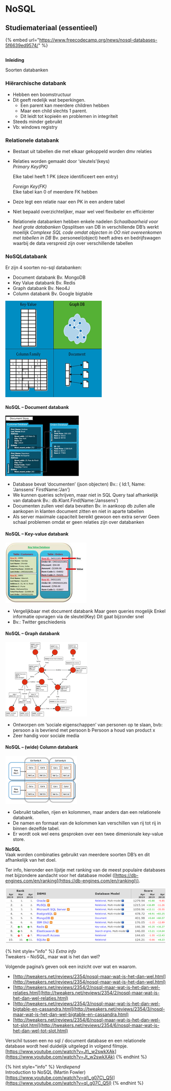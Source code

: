 # NoSQL

## Studiemateriaal \(essentieel\)

{% embed url="https://www.freecodecamp.org/news/nosql-databases-5f6639ed9574/" %}

## 
**Inleiding**

Soorten databanken

### **Hiërarchische databank**

* Hebben een boomstructuur
* Dit geeft redelijk wat beperkingen.
  * Een parent kan meerdere children hebben
  * Maar een child slechts 1 parent.
  * Dit leidt tot kopieën en problemen in integriteit
* Steeds minder gebruikt
* Vb: windows registry

### **Relationele databank**

* Bestaat uit tabellen die met elkaar gekoppeld worden dmv relaties
* Relaties worden gemaakt door ‘sleutels’\(keys\)  
  _Primary Key\(PK\)_

  Elke tabel heeft 1 PK \(deze identificeert een entry\)

  _Foreign Key\(FK\)_  
  Elke tabel kan 0 of meerdere FK hebben

* Deze legt een relatie naar een PK in een andere tabel
* Niet bepaald overzichtelijker, maar wel veel flexibeler en efficiënter
* Relationele databanken hebben enkele nadelen _Schaalbaarheid voor heel grote databanken_ Opsplitsen van DB in verschillende DB’s werkt moeilijk _Complexe SQL code omdat objecten in OO niet overeenkomen met tabellen in DB_ Bv. personeel\(object\) heeft adres en bedrijfswagen waarbij de data verspreid zijn over verschillende tabellen

### **NoSQLdatabank** 

Er zijn 4 soorten no-sql databanken:

* Document databank  Bv. MongoDB
* Key Value databank  Bv. Redis
* Graph databank  Bv. Neo4J
* Column databank  Bv. Google bigtable 

![](../../.gitbook/assets/image%20%2835%29%20%281%29.png)



#### **NoSQL – Document databank**

![](../../.gitbook/assets/image%20%281%29.png)

* Database bevat ‘documenten’ \(json objecten\) Bv.: { Id:1, Name: ‘Janssens’ FirstName:’Jan’}
* We kunnen queries schrijven, maar niet in SQL Query taal afhankelijk van databank Bv.: db.Klant.Find\(Name:’Janssens’\)
* Documenten zullen veel data bevatten Bv. in aankoop db zullen alle aankopen in klanten document zitten en niet in aparte tabellen
* Als server maximale capaciteit bereikt gewoon een extra server Geen schaal problemen omdat er geen relaties zijn over databanken

#### NoSQL – Key-value databank

![](../../.gitbook/assets/image%20%2816%29.png)

* Vergelijkbaar met document databank Maar geen queries mogelijk Enkel informatie opvragen via de sleutel\(Key\) Dit gaat bijzonder snel
* Bv.: Twitter geschiedenis

#### NoSQL – Graph databank

![](../../.gitbook/assets/image%20%283%29%20%281%29.png)

* Ontworpen om ‘sociale eigenschappen’ van personen op te slaan, bvb: persoon a is bevriend met persoon b Persoon a houd van product x
* Zeer handig voor sociale media

#### NoSQL – \(wide\) Column databank

![](../../.gitbook/assets/image%20%2866%29.png)

* Gebruikt tabellen, rijen en kolommen, maar anders dan een relationele databank.
* De namen en formaat van de kolommen kan verschillen van rij tot rij in binnen dezelfde tabel.
* Er wordt ook wel eens gesproken over een twee dimenionale key-value store.

**NoSQL**   
Vaak worden combinaties gebruikt van meerdere soorten DB’s en dit afhankelijk van het doel.

Ter info, hieronder een lijstje met ranking van de meest populaire databases met bijzondere aandacht voor het database model \([https://db-engines.com/en/ranking](https://db-engines.com/en/ranking)\).

![](../../.gitbook/assets/image%20%2829%29.png)

{% hint style="info" %}
_Extra info_  
Tweakers – NoSQL, maar wat is het dan wel?

Volgende pagina’s geven ook een inzicht over wat en waarom.

* [http://tweakers.net/reviews/2354/nosql-maar-wat-is-het-dan-wel.html](http://tweakers.net/reviews/2354/nosql-maar-wat-is-het-dan-wel.html)
* [http://tweakers.net/reviews/2354/2/nosql-maar-wat-is-het-dan-wel-relaties.html](http://tweakers.net/reviews/2354/2/nosql-maar-wat-is-het-dan-wel-relaties.html)
* [http://tweakers.net/reviews/2354/3/nosql-maar-wat-is-het-dan-wel-bigtable-en-cassandra.html](http://tweakers.net/reviews/2354/3/nosql-maar-wat-is-het-dan-wel-bigtable-en-cassandra.html)
* [http://tweakers.net/reviews/2354/6/nosql-maar-wat-is-het-dan-wel-tot-slot.html](http://tweakers.net/reviews/2354/6/nosql-maar-wat-is-het-dan-wel-tot-slot.html)

Verschil tussen een no sql / document database en een relationele database wordt heel duidelijk uitgelegd in volgend filmpje.  
[https://www.youtube.com/watch?v=Jt\_w2swkXAk](https://www.youtube.com/watch?v=Jt_w2swkXAk)
{% endhint %}

{% hint style="info" %}
_Verdiepend_  
Introduction to NoSQL \(Martin Fowler\)  
[https://www.youtube.com/watch?v=qI\_g07C\_Q5I](https://www.youtube.com/watch?v=qI_g07C_Q5I)
{% endhint %}


